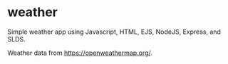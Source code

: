 # weather
Simple weather app using Javascript, HTML, EJS, NodeJS, Express, and SLDS. 

Weather data from https://openweathermap.org/.
